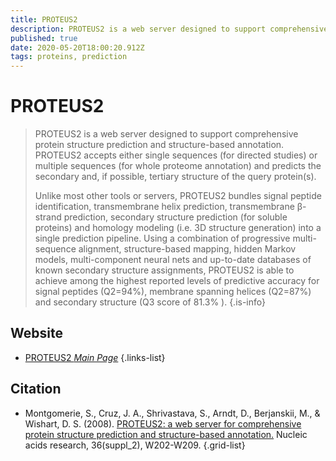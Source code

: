 ```yaml
---
title: PROTEUS2
description: PROTEUS2 is a web server designed to support comprehensive protein structure prediction and structure-based annotation.
published: true
date: 2020-05-20T18:00:20.912Z
tags: proteins, prediction
---
```


# PROTEUS2

> PROTEUS2 is a web server designed to support comprehensive protein structure prediction and structure-based annotation. PROTEUS2 accepts either single sequences (for directed studies) or multiple sequences (for whole proteome annotation) and predicts the secondary and, if possible, tertiary structure of the query protein(s).
>
> Unlike most other tools or servers, PROTEUS2 bundles signal peptide identification, transmembrane helix prediction, transmembrane β-strand prediction, secondary structure prediction (for soluble proteins) and homology modeling (i.e. 3D structure generation) into a single prediction pipeline. Using a combination of progressive multi-sequence alignment, structure-based mapping, hidden Markov models, multi-component neural nets and up-to-date databases of known secondary structure assignments, PROTEUS2 is able to achieve among the highest reported levels of predictive accuracy for signal peptides (Q2=94%), membrane spanning helices (Q2=87%) and secondary structure (Q3 score of 81.3% ). 
{.is-info}

 

## Website 

- [PROTEUS2 *Main Page*](http://www.proteus2.ca/proteus2/index.jsp)
 {.links-list}

## Citation 

- Montgomerie, S., Cruz, J. A., Shrivastava, S., Arndt, D., Berjanskii, M., & Wishart, D. S. (2008). [PROTEUS2: a web server for comprehensive protein structure prediction and structure-based annotation.](https://academic.oup.com/nar/article/36/suppl_2/W202/2506231) Nucleic acids research, 36(suppl_2), W202-W209.
{.grid-list}